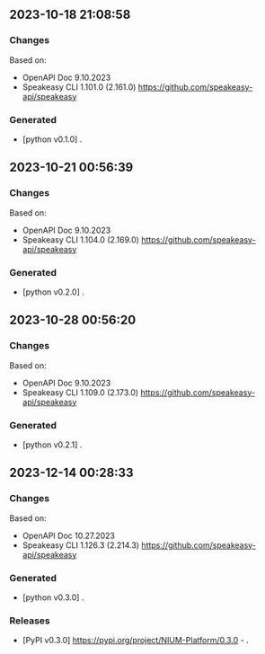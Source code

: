 

## 2023-10-18 21:08:58
### Changes
Based on:
- OpenAPI Doc 9.10.2023 
- Speakeasy CLI 1.101.0 (2.161.0) https://github.com/speakeasy-api/speakeasy
### Generated
- [python v0.1.0] .

## 2023-10-21 00:56:39
### Changes
Based on:
- OpenAPI Doc 9.10.2023 
- Speakeasy CLI 1.104.0 (2.169.0) https://github.com/speakeasy-api/speakeasy
### Generated
- [python v0.2.0] .

## 2023-10-28 00:56:20
### Changes
Based on:
- OpenAPI Doc 9.10.2023 
- Speakeasy CLI 1.109.0 (2.173.0) https://github.com/speakeasy-api/speakeasy
### Generated
- [python v0.2.1] .

## 2023-12-14 00:28:33
### Changes
Based on:
- OpenAPI Doc 10.27.2023 
- Speakeasy CLI 1.126.3 (2.214.3) https://github.com/speakeasy-api/speakeasy
### Generated
- [python v0.3.0] .
### Releases
- [PyPI v0.3.0] https://pypi.org/project/NIUM-Platform/0.3.0 - .